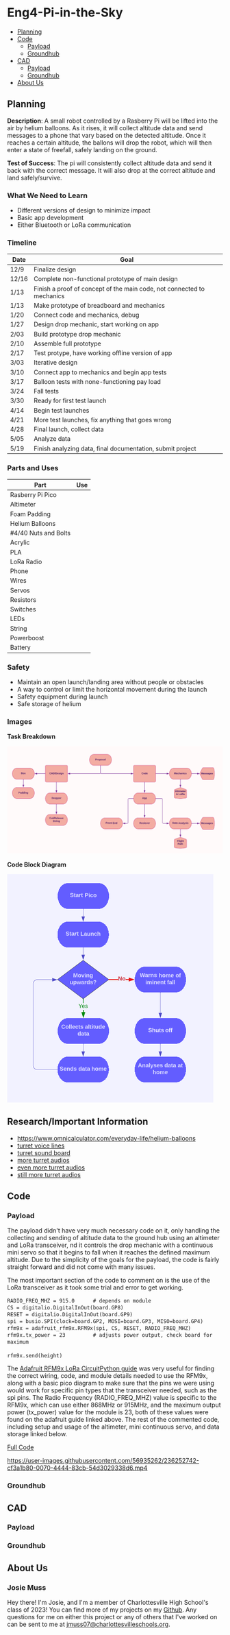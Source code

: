 # Eng4-Pi-in-the-Sky

- [Planning](#Planning)
- [Code](#Code)
  - [Payload](#Payload)
  - [Groundhub](#Groundhub) 
- [CAD](#CAD)
  - [Payload](#Payload-1)
  - [Groundhub](#Groundhub-1) 
- [About Us](#About-Us)

## Planning

**Description**: A small robot controlled by a Rasberry Pi will be lifted into the air by helium balloons. As it rises, it will collect altitude data and send messages to a phone that vary based on the detected altitude. Once it reaches a certain altitude, the ballons will drop the robot, which will then enter a state of freefall, safely landing on the ground.

**Test of Success**: The pi will consistently collect altitude data and send it back with the correct message. It will also drop at the correct altitude and land safely/survive.

### What We Need to Learn

- Different versions of design to minimize impact
- Basic app development
- Either Bluetooth or LoRa communication

### Timeline

| Date  | Goal                                                                   |
| ----- | ---------------------------------------------------------------------- |
| 12/9  | Finalize design                                                        |
| 12/16 | Complete non-functional prototype of main design                       |
| 1/13  | Finish a proof of concept of the main code, not connected to mechanics |
| 1/13  | Make prototype of breadboard and mechanics                             |
| 1/20  | Connect code and mechanics, debug                                      |
| 1/27  | Design drop mechanic, start working on app                             |
| 2/03  | Build prototype drop mechanic                                          |
| 2/10  | Assemble full prototype                                                |
| 2/17  | Test protype, have working offline version of app                      |
| 3/03  | Iterative design                                                       |
| 3/10  | Connect app to mechanics and begin app tests                           |
| 3/17  | Balloon tests with none-functioning pay load                           |
| 3/24  | Fall tests                                                             |
| 3/30  | Ready for first test launch                                            |
| 4/14  | Begin test launches                                                    |
| 4/21  | More test launches, fix anything that goes wrong                       |
| 4/28  | Final launch, collect data                                             |
| 5/05  | Analyze data                                                           |
| 5/19  | Finish analyzing data, final documentation, submit project             |


### Parts and Uses

| Part                 | Use |
| -------------------- | --- |
| Rasberry Pi Pico     |     |
| Altimeter            |     |
| Foam Padding         |     |
| Helium Balloons      |     |
| #4/40 Nuts and Bolts |     |
| Acrylic              |     |
| PLA                  |     |
| LoRa Radio           |     |
| Phone                |     |
| Wires                |     |
| Servos               |     |
| Resistors            |     |
| Switches             |     |
| LEDs                 |     |
| String               |     |
| Powerboost           |     |
| Battery              |     |

### Safety

- Maintain an open launch/landing area without people or obstacles
- A way to control or limit the horizontal movement during the launch
- Safety equipment during launch
- Safe storage of helium

### Images

**Task Breakdown**

![task breakdown](https://github.com/jkrosby51/Eng4-Pi-in-the-Sky/blob/main/images/maintaskbreakdown.png)

**Code Block Diagram**

![code block diagram](https://github.com/jkrosby51/Eng4-Pi-in-the-Sky/blob/main/images/Engi4.pi-in-the-sky.code-diagram.png)

## Research/Important Information

- https://www.omnicalculator.com/everyday-life/helium-balloons
- [turret voice lines](https://combineoverwiki.net/wiki/Aperture_Science_Sentry_Turret/Quotes)
- [turret sound board](https://www.portal2sounds.com)
- [more turret audios](https://github.com/sourcesounds/portal/tree/master/sound/npc/turret_floor)
- [even more turret audios](https://github.com/sourcesounds/portal2/tree/master/sound/npc/turret)
- [still more turret audios](https://github.com/sourcesounds/portal2/tree/master/sound/npc/turret_floor)


## Code

### Payload

The payload didn't have very much necessary code on it, only handling the collecting and sending of altitude data to the ground hub using an altimeter and LoRa transceiver, nd it controls the drop mechanic with a continuous mini servo so that it begins to fall when it reaches the defined maximum altitude. Due to the simplicity of the goals for the payload, the code is fairly straight forward and did not come with many issues. 

The most important section of the code to comment on is the use of the LoRa transceiver as it took some trial and error to get working.
```python3
RADIO_FREQ_MHZ = 915.0      # depends on module
CS = digitalio.DigitalInOut(board.GP8)
RESET = digitalio.DigitalInOut(board.GP9)
spi = busio.SPI(clock=board.GP2, MOSI=board.GP3, MISO=board.GP4)
rfm9x = adafruit_rfm9x.RFM9x(spi, CS, RESET, RADIO_FREQ_MHZ)
rfm9x.tx_power = 23         # adjusts power output, check board for maximum

rfm9x.send(height)
```
The [Adafruit RFM9x LoRa CircuitPython guide](https://learn.adafruit.com/adafruit-rfm69hcw-and-rfm96-rfm95-rfm98-lora-packet-padio-breakouts/circuitpython-for-rfm9x-lora) was very useful for finding the correct wiring, code, and module details needed to use the RFM9x, along with a basic pico diagram to make sure that the pins we were using would work for specific pin types that the transceiver needed, such as the spi pins. The Radio Frequency (RADIO_FREQ_MHZ) value is specific to the RFM9x, which can use either 868MHz or 915MHz, and the maximum output power (tx_power) value for the module is 23, both of these values were found on the adafruit guide linked above. The rest of the commented code, including setup and usage of the altimeter, mini continuous servo, and data storage linked below.

[Full Code](https://github.com/jkrosby51/Eng4-Pi-in-the-Sky/blob/main/code/skyhub.py)


https://user-images.githubusercontent.com/56935262/236252742-cf3a1b80-0070-4444-83cb-54d3029338d6.mp4


### Groundhub

## CAD

### Payload

### Groundhub

## About Us

### **Josie Muss**

Hey there! I'm Josie, and I'm a member of Charlottesville High School's class of 2023! You can find more of my projects on my [Github](https://github.com/jmuss07). Any questions for me on either this project or any of others that I've worked on can be sent to me at [jmuss07@charlottesvilleschools.org](mailto:jmuss07@charlottesvilleschools.org).
